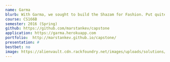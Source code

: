 ```yaml
---
name: Garma
blurb: With Garma, we sought to build the Shazam for Fashion. Put quite simply, if you have an image of a person whose fashion you admire, our app should help you find the items of clothing you are interested in.
course: CS166B
semester: 2016 (Spring)
github: https://github.com/marstankev/capstone
application: https://garma.herokuapp.com
portfolio:  http://marstankev.github.io/capstone/
presentation: #
bestbet: no
image: https://alienvault.cdn.rackfoundry.net/images/uploads/solutions/mssp/mssp-managed-services-icon.png
---
```

